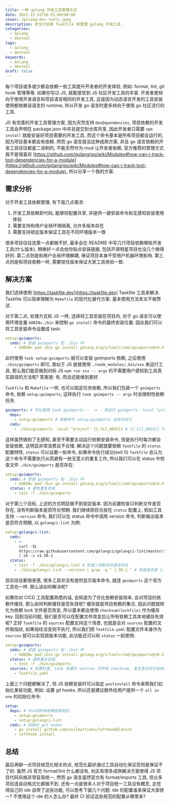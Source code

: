```yaml
---
title: 一种 golang 开发工具管理方式
date: 2022-12-31T16:51:00+08:00
cover: /golang-dev-tools.jpeg
description: 本文介绍用 Taskfile 来管理 golang 开发工具.
categories:
  - Golang
  - devtool
tags:
  - Golang
  - devtool
keywords:
  - Golang
  - devtool
draft: false
---
```


每个项目或多或少都会依赖一些工具提升开发者的开发体验, 例如: format, lint, git hook 管理等等. 如果你写过 JS, 就能感受到 JS 社区开发工具的丰富. 开发者更倾向于使用开发语言和项目语言相同的开发工具, 这是因为动态语言开发的工具安装使用都依赖该语言的 runtime, 所以开发 go 语言时更多倾向于使用 go 社区流行的工具.

JS 有完善的开发工具管理方案, 因为天然支持 `devDependencies`, 项目依赖的开发工具会声明在 package.json 中并且提交到仓库共享, 因此开发者只需要 `npm install` 就能安装好项目需要的开发工具, 而这个命令基本是所有项目都会运行的, 因为项目基本都会有依赖. 然而 go 语言就没这种成熟方案, 并且 go 语言依赖的开发工具往往都是二进制的, 不能天然作为 mod 让开发者依赖, 官方推荐的管理方式我不是很喜欢 [https://github.com/golang/go/wiki/Modules#how-can-i-track-tool-dependencies-for-a-module](https://github.com/golang/go/wiki/Modules#how-can-i-track-tool-dependencies-for-a-module), 所以分享一个我的方案.

## 需求分析

对于开发工具依赖管理, 有下面几点需求:

1. 开发工具依赖即代码, 能够将配置共享, 并提供一键安装命令和无感知安装使用体验
2. 需要支持和用户全局环境隔离, 允许多版本存在
3. 需要支持锁定版本保证工具在不同环境版本一致

很多项目往往连第一点都做不好, 最多会在 README 中写几行项目依赖哪些开发工具(什么版本), 稍微好一点会给你贴点安装链接, 包括开源明星项目也没几个做得好的. 第二点则是和用户全局环境解耦, 保证项目本身不受用户机器环境影响. 第三点则是和项目依赖一样, 需要锁住版本保证大家工具体验一致.

## 解决方案

我们选择使用 [https://taskfile.dev](https://taskfile.dev) Taskfile 工具来解决. Taskfile 可以简单理解为 `Makefile` 的现代化替代方案. 基本使用方法本文不做赘述.

对于第二点, 处理方式和 JS 一样, 选择将工具安装在项目内, 对于 go 语言可以使用环境变量 `GOBIN=./bin` 来控制 `go install` 命令的最终安装位置. 因此我们可以将工具安装命令设置成 task:

```yaml
setup:goimports:
  cmds: # 安装 goimports 到 ./bin 中
    - GOBIN=`pwd`/bin go install golang.org/x/tools/cmd/goimports@v0.4.0
```

此时使用 `task setup:goimports` 就可以安装 goimports 依赖, 之后使用 `./bin/goimports` 即可, 类似于 JS 直接使用 `./node_modules/.bin/xxx` 来运行工具, 那么我们能否做到对标 JS `npm run xxx -- args` 的不需要用户感知到工具真实路径的方法呢? 答案是: 有, 而且还能做到更好.

`Taskfile` 和 `Makefile` 一样, 也可以指定任务依赖, 所以我们包装一个 `goimports` 命令, 依赖 `setup:goimports`, 这样执行 `task goimports -- args` 时会限制性依赖任务.

```yaml
goimports: # 可以使用 task goimports -- -w . 来运行 goimports -local "project" -w .
  deps:
    - setup:goimports # 依赖命令 setup:goimports 会优先执行
  cmds:
    - ./bin/goimports -local "project" {{.CLI_ARGS}} # {{.CLI_ARGS}} 代表将用户指定的额外指令信息放在 -- 后面传递
```

这样虽然做到了无感知, 甚至不需要主动运行依赖安装命令, 但是执行时每次都会安装依赖, 这明显非常浪费且不合理. 解决这个问题就要依赖 `Taskfile` 的 `status` 配置特性, `status` 可以设置一些命令, 如果命令执行成功(exit 0) `Taskfile` 会认为这个命令不需要执行从而避免一些无意义的重复工作, 所以我们可以在 status 中检查文件 `./bin/goimports` 是否存在:

```yaml
setup:goimports:
  cmds: # 安装 goimports 到 ./bin 中
    - GOBIN=`pwd`/bin go install golang.org/x/tools/cmd/goimports@v0.4.0
  status: # 避免重复安装
    - test -f ./bin/goimports
```

对于第三个目标, 上述的方式明显做不到锁定版本. 因为前置检查只判断文件是否存在, 没有判断版本是否符合预期. 我们继续把目光放在 `status` 配置上, 假如工具支持 `--version` 命令, 我们可以在 status 命令中调用 version 命令, 判断输出版本是否符合预期, 以 `golangci-lint` 为例:

```yaml
setup:golangci-lint:
  cmds:
    - >-
      curl -SL
      https://raw.githubusercontent.com/golangci/golangci-lint/master/install.sh
      | sh -s v1.50.1
  status:
    - test -f ./bin/golangci-lint # 检查二进制文件是否存在
    - ./bin/golangci-lint --version | grep -q " 1.50.1 " # 检查是否是 1.50.1 版本
```

现实往往都很骨感, 很多工具并没有提供显示版本命令, 就连 `goimports` 这个官方工具也一样. 那么该如何解决呢?

如果你对 CICD 工具配置熟悉的话, 会知道为了优化依赖安装效率, 会对项目的依赖作缓存, 那么如何判断缓存是否失效呢? 缓存就是项目依赖的集合, 因此问题就转化为依赖 lock 文件是否改变, 所以基本都会使用 `checksum(lockfile)` 作为缓存 key. 回到当前问题, 我们是否可以在配置文件改变后让所有依赖工具本地缓存失效呢? 正好 `Taskfile` 的 `sources` 配置支持这个场景, 也就是会对 `sources` 配置的文件取指纹, 如果指纹没变则不执行, 所以我们把 `Taskfile.yaml` 配置文件本身作为 `sources` 就可以实现锁版本功能, 此功能还可以和 `status` 一起使用:

```yaml
setup:goimports:
  cmds: # 安装 goimports 到 ./bin 中
    - GOBIN=`pwd`/bin go install golang.org/x/tools/cmd/goimports@v0.4.0
  status: # 避免重复安装
    - test -f ./bin/goimports
  sources: # 前置检查, task 会缓存 sources 文件的 checksum, 发生变化时才会执行
    - Taskfile.yaml
```

上面三个问题都解决了, 但 JS 依赖安装时可以指定 `postinstall` 命令来帮我们初始化某些功能, 例如: 设置 git hooks. 所以还是建议额外给用户提供一个 `all in one` 的初始化命令:

```yaml
setup:
  deps: # 可以将所有依赖安装到位
    - setup:goimports
    - setup:golangci-lint
  cmds: # 初始化 git hooks
    - go install github.com/evilmartians/lefthook@latest
    - lefthook install
```

## 总结

最后再聊一点项目规范化相关的点, 规范化最好通过工具自动化保证否则是保证不了的. 虽然 JS 官方 format/lint 什么都没有, 社区有很多成熟解决方案使得 JS 项目代码风格非常容易统一, 然而 go 语言虽然官方有 format/imports 工具, 但众多项目连自动格式化都做不到. 还有一点是很多人对于项目统一工具没有概念, 总觉得自己的 ide 自带了这些功能, 可以思考下面几个问题: ide 的配置谁来保证大家统一? 不使用这个 ide 的人怎么办? 最终 CI 验证这些规范的配置从哪里来?
